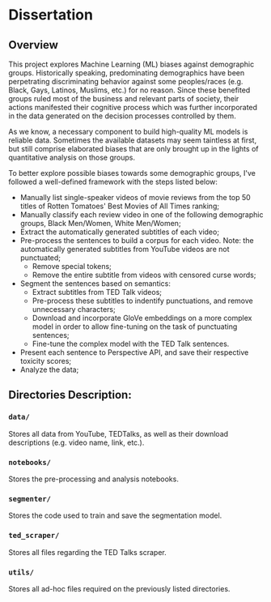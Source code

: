 # Dissertation

## Overview

This project explores Machine Learning (ML) biases against demographic groups. Historically speaking, predominating demographics have been perpetrating discriminating behavior against some peoples/races (e.g. Black, Gays, Latinos, Muslims, etc.) for no reason. Since these benefited groups ruled most of the business and relevant parts of society, their actions manifested their cognitive process which was further incorporated in the data generated on the decision processes controlled by them.

As we know, a necessary component to build high-quality ML models is reliable data. Sometimes the available datasets may seem taintless at first, but still comprise elaborated biases that are only brought up in the lights of quantitative analysis on those groups.

To better explore possible biases towards some demographic groups, I've followed a well-defined framework with the steps listed below:

- Manually list single-speaker videos of movie reviews from the top 50 titles of Rotten Tomatoes' Best Movies of All Times ranking;
- Manually classify each review video in one of the following demographic groups, Black Men/Women, White Men/Women;
- Extract the automatically generated subtitles of each video;
- Pre-process the sentences to build a corpus for each video. Note: the automatically generated subtitles from YouTube videos are not punctuated;
	- Remove special tokens;
	- Remove the entire subtitle from videos with censored curse words;
- Segment the sentences based on semantics:
	- Extract subtitles from TED Talk videos;
	- Pre-process these subtitles to indentify punctuations, and remove unnecessary characters;
	- Download and incorporate GloVe embeddings on a more complex model in order to allow fine-tuning on the task of punctuating sentences;
	- Fine-tune the complex model with the TED Talk sentences.
- Present each sentence to Perspective API, and save their respective toxicity scores;
- Analyze the data;

## Directories Description:

### `data/`
Stores all data from YouTube, TEDTalks, as well as their download descriptions (e.g. video name, link, etc.).

### `notebooks/`
Stores the pre-processing and analysis notebooks.

### `segmenter/`
Stores the code used to train and save the segmentation model.

### `ted_scraper/`
Stores all files regarding the TED Talks scraper.

### `utils/`
Stores all ad-hoc files required on the previously listed directories.
